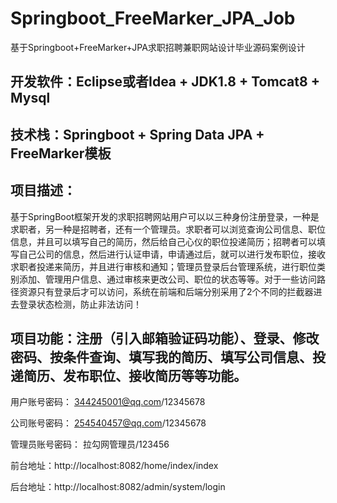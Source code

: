 # Springboot_FreeMarker_JPA_Job
基于Springboot+FreeMarker+JPA求职招聘兼职网站设计毕业源码案例设计

## 开发软件：Eclipse或者Idea + JDK1.8 + Tomcat8 + Mysql
## 技术栈：Springboot + Spring Data JPA + FreeMarker模板

## 项目描述：
  基于SpringBoot框架开发的求职招聘网站用户可以以三种身份注册登录，一种是求职者，另一种是招聘者，还有一个管理员。求职者可以浏览查询公司信息、职位信息，并且可以填写自己的简历，然后给自己心仪的职位投递简历；招聘者可以填写自己公司的信息，然后进行认证申请，申请通过后，就可以进行发布职位，接收求职者投递来简历，并且进行审核和通知；管理员登录后台管理系统，进行职位类别添加、管理用户信息、通过审核来更改公司、职位的状态等等。对于一些访问路径资源只有登录后才可以访问，系统在前端和后端分别采用了2个不同的拦截器进去登录状态检测，防止非法访问！

## 项目功能：注册（引入邮箱验证码功能）、登录、修改密码、按条件查询、填写我的简历、填写公司信息、投递简历、发布职位、接收简历等等功能。

用户账号密码： 344245001@qq.com/12345678

公司账号密码： 254540457@qq.com/12345678

管理员账号密码： 拉勾网管理员/123456

前台地址：http://localhost:8082/home/index/index

后台地址：http://localhost:8082/admin/system/login
